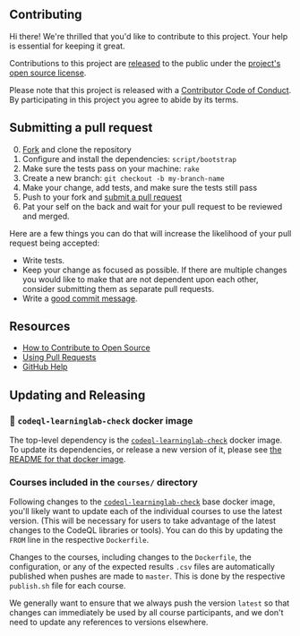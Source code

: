 ## Contributing

[fork]: https://github.com/github/codeql-learninglab-actions/fork
[pr]: https://github.com/github/codeql-learninglab-actions/compare
[style]: https://github.com/styleguide/ruby
[code-of-conduct]: CODE_OF_CONDUCT.md

Hi there! We're thrilled that you'd like to contribute to this project. Your help is essential for keeping it great.

Contributions to this project are [released](https://help.github.com/articles/github-terms-of-service/#6-contributions-under-repository-license) to the public under the [project's open source license](LICENSE.md).

Please note that this project is released with a [Contributor Code of Conduct][code-of-conduct]. By participating in this project you agree to abide by its terms.

## Submitting a pull request

0. [Fork][fork] and clone the repository
0. Configure and install the dependencies: `script/bootstrap`
0. Make sure the tests pass on your machine: `rake`
0. Create a new branch: `git checkout -b my-branch-name`
0. Make your change, add tests, and make sure the tests still pass
0. Push to your fork and [submit a pull request][pr]
0. Pat your self on the back and wait for your pull request to be reviewed and merged.

Here are a few things you can do that will increase the likelihood of your pull request being accepted:

- Write tests.
- Keep your change as focused as possible. If there are multiple changes you would like to make that are not dependent upon each other, consider submitting them as separate pull requests.
- Write a [good commit message](http://tbaggery.com/2008/04/19/a-note-about-git-commit-messages.html).

## Resources

- [How to Contribute to Open Source](https://opensource.guide/how-to-contribute/)
- [Using Pull Requests](https://help.github.com/articles/about-pull-requests/)
- [GitHub Help](https://help.github.com)

## Updating and Releasing

### :whale: `codeql-learninglab-check` docker image

The top-level dependency is the
[`codeql-learninglab-check`](codeql-learninglab-check) docker image.
To update its dependencies,
or release a new version of it,
please see [the README for that docker image](codeql-learninglab-check).

### Courses included in the `courses/` directory

Following changes to the [`codeql-learninglab-check`](codeql-learninglab-check)
base docker image,
you'll likely want to update each of the individual courses to use the latest
version.
(This will be necessary for users to take advantage of the latest changes to
the CodeQL libraries or tools).
You can do this by updating the `FROM` line in the respective `Dockerfile`.

Changes to the courses,
including changes to the `Dockerfile`,
the configuration,
or any of the expected results `.csv` files are automatically published when
pushes are made to `master`.
This is done by the respective `publish.sh` file for each course.

We generally want to ensure that we always push the version `latest` so that
changes can immediately be used by all course participants,
and we don't need to update any references to versions elsewhere.
